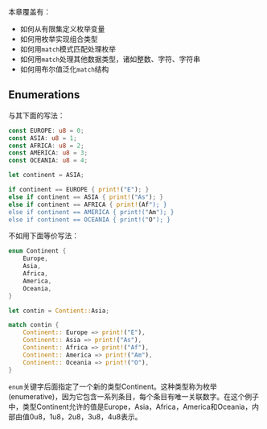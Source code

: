 本章覆盖有：

- 如何从有限集定义枚举变量
- 如何用枚举实现组合类型
- 如何用`match`模式匹配处理枚举
- 如何用`match`处理其他数据类型，诸如整数、字符、字符串
- 如何用布尔值泛化`match`结构


## Enumerations

与其下面的写法：

```rust
const EUROPE: u8 = 0;
const ASIA: u8 = 1;
const AFRICA: u8 = 2;
const AMERICA: u8 = 3;
const OCEANIA: u8 = 4;

let continent = ASIA;

if continent == EUROPE { print!("E"); }
else if continent == ASIA { print!("As"); }
else if continent == AFRICA { print!(Af"); }
else if continent == AMERICA { print!("Am"); }
else if continent == OCEANIA { print!("O"); }
```

不如用下面等价写法：

```rust
enum Continent {
	Europe,
	Asia,
	Africa,
	America,
	Oceania,
}

let contin = Contient::Asia;

match contin {
	Continent:: Europe => print!("E"),
	Continent:: Asia => print!("As"),
	Continent:: Africa => print!("Af"),
	Continent:: America => print!("Am"),
	Continent:: Oceania => print!("O"),
}
```

`enum`关键字后面指定了一个新的类型Continent。这种类型称为枚举(enumerative)，因为它包含一系列条目，每个条目有唯一关联数字。在这个例子中，类型Continent允许的值是Europe，Asia，Africa，America和Oceania，内部由值0u8，1u8，2u8，3u8，4u8表示。












































































